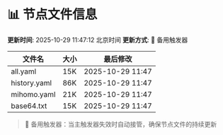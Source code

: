 # 📊 节点文件信息

**更新时间**: 2025-10-29 11:47:12 北京时间
**更新方式**: 🔄 备用触发器

| 文件名 | 大小 | 最后修改 |
|--------|------|----------|
| all.yaml | 15K | 2025-10-29 11:47 |
| history.yaml | 86K | 2025-10-29 11:47 |
| mihomo.yaml | 21K | 2025-10-29 11:47 |
| base64.txt | 15K | 2025-10-29 11:47 |

> 🔄 备用触发器：当主触发器失效时自动接管，确保节点文件的持续更新
